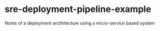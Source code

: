 # sre-deployment-pipeline-example
Notes of a deployment arcthitecture using a micro-service based system

